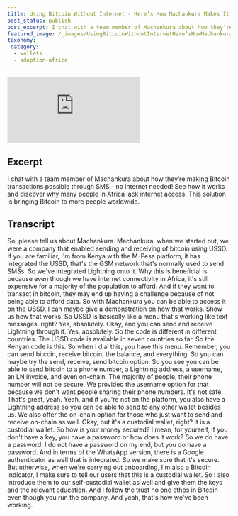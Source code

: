 ```yaml
---
title: Using Bitcoin Without Internet - Here’s How Machankura Makes It Happen
post_status: publish
post_excerpt: I chat with a team member of Machankura about how they’re making Bitcoin transactions possible through SMS.
featured_image: /_images/UsingBitcoinWithoutInternetHere’sHowMachankuraMakesItHappen.jpg
taxonomy:
 category:
  - wallets
  - adoption-africa
---
```


<iframe src="https://player.vimeo.com/video/1042966709?badge=0&amp;autopause=0&amp;player_id=0&amp;app_id=58479" frameborder="0" allow="autoplay; fullscreen; picture-in-picture; clipboard-write; encrypted-media" title="Using Bitcoin Without Internet! Here’s How Machankura Makes It Happen"></iframe>

<div style="margin-bottom:30px;"></div>

## Excerpt

I chat with a team member of Machankura about how they’re making Bitcoin transactions possible through SMS - no internet needed! See how it works and discover why many people in Africa lack internet access. This solution is bringing Bitcoin to more people worldwide.

## Transcript

So, please tell us about Machankura. Machankura, when we started out, we were a company that enabled sending and receiving of bitcoin using USSD. If you are familiar, I'm from Kenya with the M-Pesa platform, it has integrated the USSD, that's the GSM network that's normally used to send SMSs. So we've integrated Lightning onto it. Why this is beneficial is because even though we have internet connectivity in Africa, it's still expensive for a majority of the population to afford. And if they want to transact in bitcoin, they may end up having a challenge because of not being able to afford data. So with Machankura you can be able to access it on the USSD. I can maybe give a demonstration on how that works. Show us how that works. So USSD is basically like a menu that's working like text messages, right? Yes, absolutely. Okay, and you can send and receive Lightning through it. Yes, absolutely. So the code is different in different countries. The USSD code is available in seven countries so far. So the Kenyan code is this. So when I dial this, you have this menu. Remember, you can send bitcoin, receive bitcoin, the balance, and everything. So you can maybe try the send, receive, send bitcoin option. So you see you can be able to send bitcoin to a phone number, a Lightning address, a username, an LN invoice, and even on-chain. The majority of people, their phone number will not be secure. We provided the username option for that because we don't want people sharing their phone numbers. It's not safe. That's great, yeah. Yeah, and if you're not on the platform, you also have a Lightning address so you can be able to send to any other wallet besides us. We also offer the on-chain option for those who just want to send and receive on-chain as well. Okay, but it's a custodial wallet, right? It is a custodial wallet. So how is your money secured? I mean, for yourself, if you don't have a key, you have a password or how does it work? So we do have a password. I do not have a password on my end, but you do have a password. And in terms of the WhatsApp version, there is a Google authenticator as well that is integrated. So we make sure that it's secure. But otherwise, when we're carrying out onboarding, I'm also a Bitcoin indicator, I make sure to tell our users that this is a custodial wallet. So I also introduce them to our self-custodial wallet as well and give them the keys and the relevant education. And I follow the trust no one ethos in Bitcoin even though you run the company. And yeah, that's how we've been working.